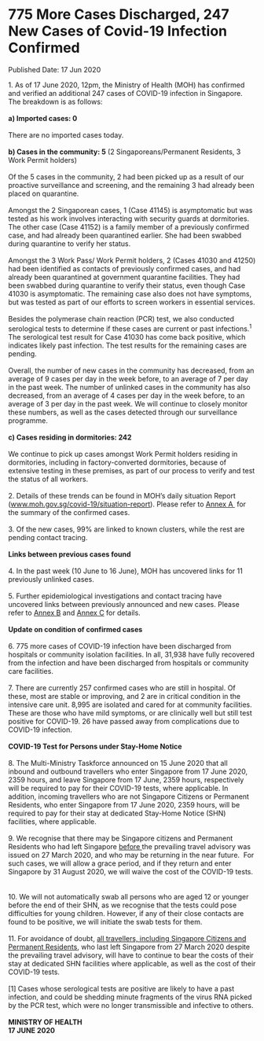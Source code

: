 <html>
    <meta http-equiv="Content-Type" content="text/html; charset=utf-8"/>
    <meta charset="utf-8"/>
    <title>775 More Cases Discharged, 247 New Cases of Covid-19 Infection Confirmed</title>
    <body><h1>775 More Cases Discharged, 247 New Cases of Covid-19 Infection Confirmed</h1>
    <p>Published Date: 17 Jun 2020</p> 1. As of 17 June 2020, 12pm, the Ministry of Health (MOH) has confirmed and verified an additional 247 cases of COVID-19 infection in Singapore. The breakdown is as follows: 
<br>
<br><strong>a) Imported cases: 0
</strong><br>
<br>There are no imported cases today.  
<br>
<br><strong>b) Cases in the community: 5</strong> (2 Singaporeans/Permanent Residents, 3 Work Permit holders)
<br>
<br>Of the 5 cases in the community, 2 had been picked up as a result of our proactive surveillance and screening, and the remaining 3 had already been placed on quarantine.
<br>
<br>Amongst the 2 Singaporean cases, 1 (Case 41145) is asymptomatic but was tested as his work involves interacting with security guards at dormitories. The other case (Case 41152) is a family member of a previously confirmed case, and had already been quarantined earlier. She had been swabbed during quarantine to verify her status.
<br>
<br>Amongst the 3 Work Pass/ Work Permit holders, 2 (Cases 41030 and 41250) had been identified as contacts of previously confirmed cases, and had already been quarantined at government quarantine facilities. They had been swabbed during quarantine to verify their status, even though Case 41030 is asymptomatic. The remaining case also does not have symptoms, but was tested as part of our efforts to screen workers in essential services. 
<br>
<br>Besides the polymerase chain reaction (PCR) test, we also conducted serological tests to determine if these cases are current or past infections.<sup>1</sup> The serological test result for Case 41030 has come back positive, which indicates likely past infection. The test results for the remaining cases are pending. 
<br>
<br>Overall, the number of new cases in the community has decreased, from an average of 9 cases per day in the week before, to an average of 7 per day in the past week. The number of unlinked cases in the community has also decreased, from an average of 4 cases per day in the week before, to an average of 3 per day in the past week.&nbsp;We will continue to closely monitor these numbers, as well as the cases detected through our surveillance programme.
<br>
<br><strong>c) Cases residing in dormitories: 242
</strong><br>
<br>We continue to pick up cases amongst Work Permit holders residing in dormitories, including in factory-converted dormitories, because of extensive testing in these premises, as part of our process to verify and test the status of all workers. 
<br>
<br>2. Details of these trends can be found in MOH’s daily situation Report (<a href="http://www.moh.gov.sg/covid-19/situation-report">www.moh.gov.sg/covid-19/situation-report</a>). Please refer to <a title="Annex A " href="/docs/librariesprovider5/default-document-library/annex-a-(17-jun).pdf?sfvrsn=ef59d80a_0">Annex A </a>&nbsp;for the summary of the confirmed cases. 
<br>
<br>3. Of the new cases, 99% are linked to known clusters, while the rest are pending contact tracing. 
<br>
<br><strong>Links between previous cases found</strong>
<br>
<br>4. In the past week (10 June to 16 June), MOH has uncovered links for 11 previously unlinked cases. 
<br>
<br>5. Further epidemiological investigations and contact tracing have uncovered links between previously announced and new cases. Please refer to <a title="Annex B" href="/docs/librariesprovider5/default-document-library/annex-b-(17-jun)eedfe254d75e4e29864f210ae2001bb0.pdf?sfvrsn=3c13f254_0">Annex B</a>&nbsp;and <a title="Annex C" href="/docs/librariesprovider5/default-document-library/annex-c-(17-jun).pdf?sfvrsn=2953e5a8_0">Annex C</a>&nbsp;for details.
<br>
<br><strong>Update on condition of confirmed cases
</strong><br>
<br>6. 775 more cases of COVID-19 infection have been discharged from hospitals or community isolation facilities. In all, 31,938 have fully recovered from the infection and have been discharged from hospitals or community care facilities. 
<br>
<br>7. There are currently 257 confirmed cases who are still in hospital. Of these, most are stable or improving, and 2 are in critical condition in the intensive care unit. 8,995 are isolated and cared for at community facilities. These are those who have mild symptoms, or are clinically well but still test positive for COVID-19. 26 have passed away from complications due to COVID-19 infection. 
<br>
<br><strong>COVID-19 Test for Persons under Stay-Home Notice 
</strong><br>
<br>8. The Multi-Ministry Taskforce announced on 15 June 2020 that all inbound and outbound travellers who enter Singapore from 17 June 2020, 2359 hours, and leave Singapore from 17 June, 2359 hours, respectively will be required to pay for their COVID-19 tests, where applicable. In addition, incoming travellers who are not Singapore Citizens or Permanent Residents, who enter Singapore from 17 June 2020, 2359 hours, will be required to pay for their stay at dedicated Stay-Home Notice (SHN) facilities, where applicable. 
<br>
<br>9. We recognise that there may be Singapore citizens and Permanent Residents who had left Singapore <span style="text-decoration: underline;">before </span>the prevailing travel advisory was issued on 27 March 2020, and who may be returning in the near future.&nbsp; For such cases, we will allow a grace period, and if they return and enter Singapore by 31 August 2020, we will waive the cost of the COVID-19 tests. &nbsp;
<br>
<br>10. We will not automatically swab all persons who are aged 12 or younger before the end of their SHN, as we recognise that the tests could pose difficulties for young children. However, if any of their close contacts are found to be positive, we will initiate the swab tests for them.&nbsp; 
<br>
<br>11. For avoidance of doubt, <span style="text-decoration: underline;">all travellers, including Singapore Citizens and Permanent Residents</span>, who last left Singapore from 27 March 2020 despite the prevailing travel advisory, will have to continue to bear the costs of their stay at dedicated SHN facilities where applicable, as well as the cost of their COVID-19 tests.
<br>
<br>[1] Cases whose serological tests are positive are likely to have a past infection, and could be shedding minute fragments of the virus RNA picked by the PCR test, which were no longer transmissible and infective to others.<br>
<br><strong>MINISTRY OF HEALTH
<br>17 JUNE 2020</strong></body>
</html>